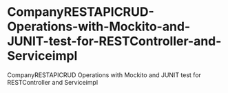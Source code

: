 # CompanyRESTAPICRUD-Operations-with-Mockito-and-JUNIT-test-for-RESTController-and-Serviceimpl
CompanyRESTAPICRUD Operations with  Mockito and JUNIT test for RESTController and Serviceimpl
